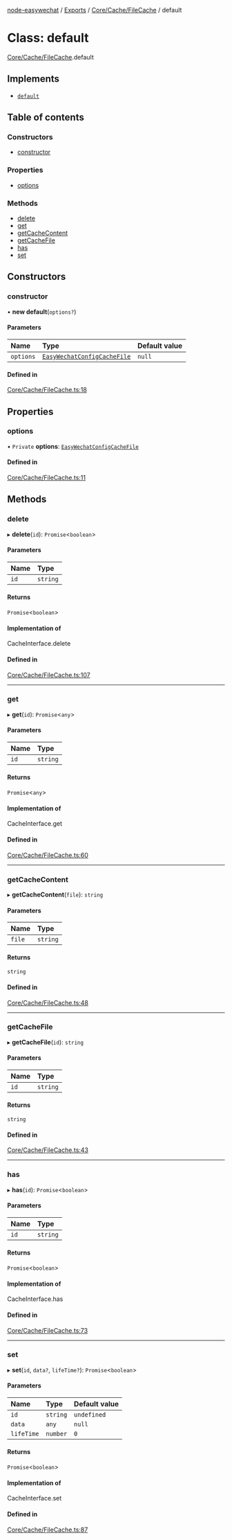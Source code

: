 [node-easywechat](../README.md) / [Exports](../modules.md) / [Core/Cache/FileCache](../modules/Core_Cache_FileCache.md) / default

# Class: default

[Core/Cache/FileCache](../modules/Core_Cache_FileCache.md).default

## Implements

- [`default`](Core_Contracts_CacheInterface.default.md)

## Table of contents

### Constructors

- [constructor](Core_Cache_FileCache.default.md#constructor)

### Properties

- [options](Core_Cache_FileCache.default.md#options)

### Methods

- [delete](Core_Cache_FileCache.default.md#delete)
- [get](Core_Cache_FileCache.default.md#get)
- [getCacheContent](Core_Cache_FileCache.default.md#getcachecontent)
- [getCacheFile](Core_Cache_FileCache.default.md#getcachefile)
- [has](Core_Cache_FileCache.default.md#has)
- [set](Core_Cache_FileCache.default.md#set)

## Constructors

### constructor

• **new default**(`options?`)

#### Parameters

| Name | Type | Default value |
| :------ | :------ | :------ |
| `options` | [`EasyWechatConfigCacheFile`](../interfaces/Core_Types.EasyWechatConfigCacheFile.md) | `null` |

#### Defined in

[Core/Cache/FileCache.ts:18](https://github.com/hpyer/node-easywechat/blob/b017670/src/Core/Cache/FileCache.ts#L18)

## Properties

### options

• `Private` **options**: [`EasyWechatConfigCacheFile`](../interfaces/Core_Types.EasyWechatConfigCacheFile.md)

#### Defined in

[Core/Cache/FileCache.ts:11](https://github.com/hpyer/node-easywechat/blob/b017670/src/Core/Cache/FileCache.ts#L11)

## Methods

### delete

▸ **delete**(`id`): `Promise`<`boolean`\>

#### Parameters

| Name | Type |
| :------ | :------ |
| `id` | `string` |

#### Returns

`Promise`<`boolean`\>

#### Implementation of

CacheInterface.delete

#### Defined in

[Core/Cache/FileCache.ts:107](https://github.com/hpyer/node-easywechat/blob/b017670/src/Core/Cache/FileCache.ts#L107)

___

### get

▸ **get**(`id`): `Promise`<`any`\>

#### Parameters

| Name | Type |
| :------ | :------ |
| `id` | `string` |

#### Returns

`Promise`<`any`\>

#### Implementation of

CacheInterface.get

#### Defined in

[Core/Cache/FileCache.ts:60](https://github.com/hpyer/node-easywechat/blob/b017670/src/Core/Cache/FileCache.ts#L60)

___

### getCacheContent

▸ **getCacheContent**(`file`): `string`

#### Parameters

| Name | Type |
| :------ | :------ |
| `file` | `string` |

#### Returns

`string`

#### Defined in

[Core/Cache/FileCache.ts:48](https://github.com/hpyer/node-easywechat/blob/b017670/src/Core/Cache/FileCache.ts#L48)

___

### getCacheFile

▸ **getCacheFile**(`id`): `string`

#### Parameters

| Name | Type |
| :------ | :------ |
| `id` | `string` |

#### Returns

`string`

#### Defined in

[Core/Cache/FileCache.ts:43](https://github.com/hpyer/node-easywechat/blob/b017670/src/Core/Cache/FileCache.ts#L43)

___

### has

▸ **has**(`id`): `Promise`<`boolean`\>

#### Parameters

| Name | Type |
| :------ | :------ |
| `id` | `string` |

#### Returns

`Promise`<`boolean`\>

#### Implementation of

CacheInterface.has

#### Defined in

[Core/Cache/FileCache.ts:73](https://github.com/hpyer/node-easywechat/blob/b017670/src/Core/Cache/FileCache.ts#L73)

___

### set

▸ **set**(`id`, `data?`, `lifeTime?`): `Promise`<`boolean`\>

#### Parameters

| Name | Type | Default value |
| :------ | :------ | :------ |
| `id` | `string` | `undefined` |
| `data` | `any` | `null` |
| `lifeTime` | `number` | `0` |

#### Returns

`Promise`<`boolean`\>

#### Implementation of

CacheInterface.set

#### Defined in

[Core/Cache/FileCache.ts:87](https://github.com/hpyer/node-easywechat/blob/b017670/src/Core/Cache/FileCache.ts#L87)
